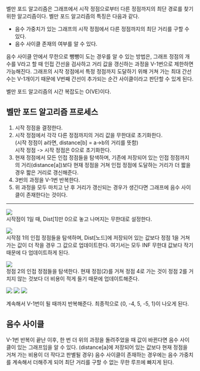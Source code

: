 벨만 포드 알고리즘은 그래프에서 시작 정점으로부터 다른 정점까지의 최단 경로를 찾기 위한 알고리즘이다. 벨만 포드 알고리즘의 특징은 다음과 같다.

<ul>
  <li>음수 가중치가 있는 그래프의 시작 정점에서 다른 정점까지의 최단 거리를 구할 수 있다.</li>
  <li>음수 사이클 존재의 여부를 알 수 있다.</li>
</ul>
음수 사이클 안에서 무한으로 뺑뺑이 도는 경우를 알 수 있는 방법은, 그래프 정점의 개수를 V라고 할 때 인접 간선을 검사하고 거리 값을 갱신하는 과정을 V-1번으로 제한하면 가능해진다. 그래프의 시작 정점에서 특정 정점까지 도달하기 위해 거쳐 가는 최대 간선 수는 V-1개이기 때문에 V번째 간선이 추가되는 순간 사이클이라고 판단할 수 있게 된다.

벨만 포드 알고리즘의 시간 복잡도는 O(VE)이다.

## 벨만 포드 알고리즘 프로세스
<ol type='1'>
  <li>시작 정점을 결정한다.</li>
  <li>시작 정점에서 각각 다른 정점까지의 거리 값을 무한대로 초기화한다.<br>(시작 정점이 a라면, distance[b] = a->b의 거리를 뜻함)<br>시작 정점 -> 시작 정점은 0으로 초기화한다.</li>
  <li>현재 정점에서 모든 인접 정점들을 탐색하며, 기존에 저장되어 있는 인접 정점까지의 거리(distance[a])보다 현재 정점을 거쳐 인접 정점에 도달하는 거리가 더 짧을 경우 짧은 거리로 갱신해준다.</li>
  <li>3번의 과정을 V-1번 반복한다.</li>
  <li>위 과정을 모두 마치고 난 후 거리가 갱신되는 경우가 생긴다면 그래프에 음수 사이클이 존재한다는 것이다.</li>
</ol>
<hr>
<img src="https://img1.daumcdn.net/thumb/R1280x0/?scode=mtistory2&fname=http%3A%2F%2Fcfile2.uf.tistory.com%2Fimage%2F9987253359DAD57120F171"><br>
시작점이 1일 때, Dist[1]만 0으로 놓고 나머지는 무한대로 설정한다.

<img src="https://img1.daumcdn.net/thumb/R1280x0/?scode=mtistory2&fname=http%3A%2F%2Fcfile6.uf.tistory.com%2Fimage%2F9947943359DAD5E5249EAC"> <br>
시작점 1의 인접 정점들을 탐색하며, Dist[노드]에 저장되어 있는 값보다 정점 1을 거쳐 가는 값이 더 작을 경우 그 값으로 업데이트한다. 여기서는 모두 INF 무한대 값보다 작기 때문에 다 업데이트하게 된다.

<img src="https://img1.daumcdn.net/thumb/R1280x0/?scode=mtistory2&fname=http%3A%2F%2Fcfile9.uf.tistory.com%2Fimage%2F9941353359DAD6612E0F0B"> <br>
정점 2의 인접 정점들을 탐색한다. 현재 정점(2)를 거쳐 정점 4로 가는 것이 정점 2를 거치지 않는 것보다 더 비용이 적게 들기 때문에 업데이트해준다.

<img src="https://img1.daumcdn.net/thumb/R1280x0/?scode=mtistory2&fname=http%3A%2F%2Fcfile27.uf.tistory.com%2Fimage%2F996D4C3359DAD6E72F40BC">
<img src="https://img1.daumcdn.net/thumb/R1280x0/?scode=mtistory2&fname=http%3A%2F%2Fcfile30.uf.tistory.com%2Fimage%2F993D073359DAD6FC371758">
<img src="https://img1.daumcdn.net/thumb/R1280x0/?scode=mtistory2&fname=http%3A%2F%2Fcfile3.uf.tistory.com%2Fimage%2F99B1663359DAD70D270EFB">

계속해서 V-1번이 될 때까지 반복해준다. 최종적으로 {0, -4, 5, -5, 1}이 나오게 된다.

## 음수 사이클
V-1번 반복이 끝난 이후, 한 번 더 위의 과정을 돌려주었을 때 값이 바뀐다면 음수 사이클이 있는 그래프임을 알 수 있다. (distance[a]에 저장되어 있는 값보다 현재 정점을 거쳐 가는 비용이 더 작다고 판별될 경우) 음수 사이클이 존재하는 경우에는 음수 가중치를 계속해서 더해주게 되어 최단 거리를 구할 수 없는 무한 루프에 빠지게 된다.
